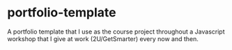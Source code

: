 # portfolio-template
A portfolio template that I use as the course project throughout a Javascript workshop that I give at work (2U/GetSmarter) every now and then. 
